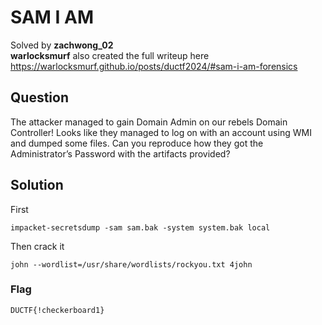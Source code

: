 # SAM I AM
Solved by **zachwong_02**\
**warlocksmurf** also created the full writeup here https://warlocksmurf.github.io/posts/ductf2024/#sam-i-am-forensics

## Question
The attacker managed to gain Domain Admin on our rebels Domain Controller! Looks like they managed to log on with an account using WMI and dumped some files. Can you reproduce how they got the Administrator’s Password with the artifacts provided?


## Solution
First
```
impacket-secretsdump -sam sam.bak -system system.bak local
```

Then crack it
```
john --wordlist=/usr/share/wordlists/rockyou.txt 4john
```

### Flag
`DUCTF{!checkerboard1}`

